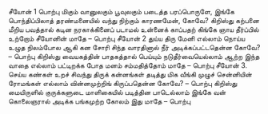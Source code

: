 
சீயோன் 1
 பொற்பு மிகும் வானுலகும்
 பூவுலகும் படைத்த பரப்பொருளே, இங்கே
 பொந்திப்பிலாத் தரண்மனையில்
 வந்து நிற்கும் காரணமேன், கோவே?
கிறிஸ்து
 கற்பனை மீறிய பவத்தால்
 கடின நரகாக்கினைப் படாமல் உன்னைக்
 காப்பதற் கிங்கே ஞாய‌
 தீர்ப்பில் உற்றோம் சீயோனின் மாதே – பொற்பு
சீயோன் 2
துய்ய திரு மேனி எல்லாம்
 நொய்ய உழுத நிலம்போல ஆகி கன‌
 சோரி சிந்த வாரதினால்
 நீர் அடிக்கப்பட்டதென்ன கோவே? – பொற்பு
கிறிஸ்து
வையகத்தின் பாதகத்தால்
 பெய்யும் நடுதீர்வையெல்லாம் ஆற்ற இந்த‌
 வாதை எல்லாம் பட்டிறக்க‌
 போத மனம் சம்மதித்தோம் மாதே – பொற்பு
சீயோன் 3.
செய்ய கண்கள் உறச் சிவந்து
 திருக் கன்னங்கள் தடித்து மிக வீங்கி முழுச்
 சென்னியின் ரோமங்கள் எல்லாம்
 வின்னமுற்றிங் கிருப்பதென்ன கோவே? – பொற்பு
கிறிஸ்து
மையிருளில் குருக்களுடை
 மாளிகையில் படித்தின பாடெல்லாம் இங்கே
 வன் கொலைஞரால் அடிக்க‌
 பங்கமுற்ற கோலம் இது மாதே – பொற்பு

